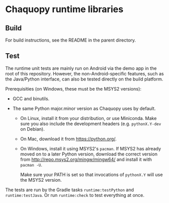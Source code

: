 # Chaquopy runtime libraries


## Build

For build instructions, see the README in the parent directory.


## Test

The runtime unit tests are mainly run on Android via the demo app in the root of this
repository. However, the non-Android-specific features, such as the Java/Python
interface, can also be tested directly on the build platform.

Prerequisities (on Windows, these must be the MSYS2 versions):

* GCC and binutils.

* The same Python major.minor version as Chaquopy uses by default.

  * On Linux, install it from your distribution, or use Miniconda. Make sure you also
    include the development headers (e.g. `pythonX.Y-dev` on Debian).

  * On Mac, download it from https://python.org/.

  * On Windows, install it using MSYS2's `pacman`. If MSYS2 has already moved on to a
    later Python version, download the correct version from
    http://repo.msys2.org/mingw/mingw64/ and install it with `pacman -U`.

    Make sure your PATH is set so that invocations of `pythonX.Y` will use the MSYS2
    version.

The tests are run by the Gradle tasks `runtime:testPython` and `runtime:testJava`. Or
run `runtime:check` to test everything at once.
